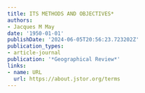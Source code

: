 ```yaml
---
title: ITS METHODS AND OBJECTIVES*
authors:
- Jacques M May
date: '1950-01-01'
publishDate: '2024-06-05T20:56:23.723202Z'
publication_types:
- article-journal
publication: '*Geographical Review*'
links:
- name: URL
  url: https://about.jstor.org/terms
---
```


